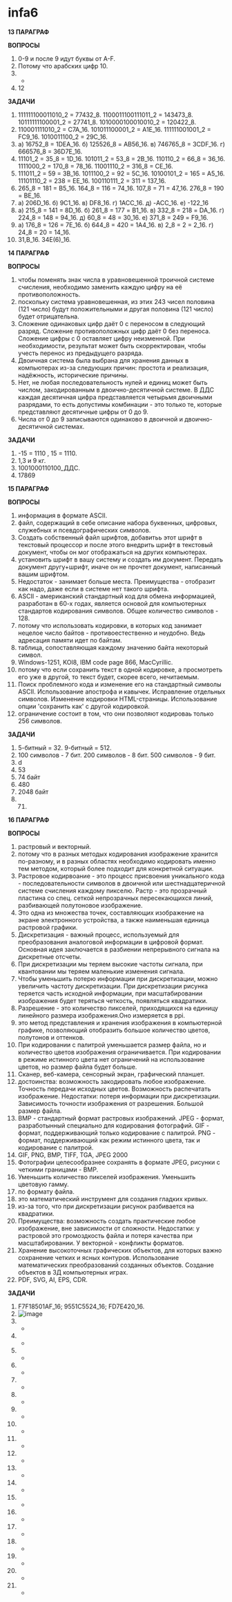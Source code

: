 # infa6

**13 ПАРАГРАФ**

**ВОПРОСЫ**

1) 0-9 и после 9 идут буквы от A-F. 
2) Потому что арабских цифр 10. 
3) -
4) 12

**ЗАДАЧИ**

1) 111111100011010_2 = 77432_8. 1100011100111011_2 = 143473_8. 10111111100001_2 = 27741_8. 1010000100010010_2 = 120422_8.
2) 110001111010_2 = C7A_16. 101011100001_2 = A1E_16. 111111001001_2 = FC9_16. 1010011100_2 = 29C_16.
3) a) 16752_8 = 1DEA_16. б) 125526_8 = AB56_16. в) 746765_8 = 3CDF_16. г) 666576_8 = 36D7E_16.
4) 11101_2 = 35_8 = 1D_16. 101011_2 = 53_8 = 2B_16. 110110_2 = 66_8 = 36_16. 1111000_2 = 170_8 = 78_16. 11001110_2 = 316_8 = CE_16.
5) 111011_2 = 59 = 3B_16. 1011100_2 = 92 = 5C_16. 10100101_2 = 165 = A5_16. 11101110_2 = 238 = EE_16. 100110111_2 = 311 = 137_16.
6) 265_8 = 181 = B5_16. 164_8 = 116 = 74_16. 107_8 = 71 = 47_16. 276_8 = 190 = BE_16.
7) a) 206D_16. б) 9C1_16. в) DF8_16. г) 1ACC_16. д) -ACC_16. е) -122_16
8) а) 215_8 = 141 = 8D_16. б) 261_8 = 177 = B1_16. в) 332_8 = 218 = DA_16. г) 224_8 = 148 = 94_16. д) 60_8 = 48 = 30_16. е) 371_8 = 249 = F9_16.
9) а) 176_8 = 126 = 7E_16. б) 644_8 = 420 = 1A4_16. в) 2_8 = 2 = 2_16. г) 24_8 = 20 = 14_16.
10) 31,B_16. 34E(6)_16.

**14 ПАРАГРАФ**

**ВОПРОСЫ**

1) чтобы поменять знак числа в уравновешенной троичной системе счисления, необходимо заменить каждую цифру на её противоположность.
2) поскольку система уравновешенная, из этих 243 чисел половина (121 число) будут положительными и другая половина (121 число) будет отрицательна.
3) Сложение одинаковых цифр даёт 0 с переносом в следующий разряд. Сложение противоположных цифр даёт 0 без переноса. Сложение цифры с 0 оставляет цифру неизменной. При необходимости, результат может быть скорректирован, чтобы учесть перенос из предыдущего разряда.
4) Двоичная система была выбрана для хранения данных в компьютерах из-за следующих причин: простота и реализация, надёжность, исторические причины.
5) Нет, не любая последовательность нулей и единиц может быть числом, закодированным в двоично-десятичной системе. В ДДС каждая десятичная цифра представляется четырьмя двоичными разрядами, то есть допустимы комбинации - это только те, которые представляют десятичные цифры от 0 до 9.
6) Числа от 0 до 9 записываются одинаково в двоичной и двоично-десятичной системах.

**ЗАДАЧИ**

1) -15 = 1110 , 15 = 1110.
2) 1,3 и 9 кг.
3) 1001000110100_ДДС.
4) 17869


**15 ПАРАГРАФ**

**ВОПРОСЫ**

1) информация в формате ASCII.
2) файл, содержащий в себе описание набора буквенных, цифровых, служебных и псевдографических символов.
3) Создать собственный файл шрифтов, добавитьь этот шрифт в текстовый процессор и после этого внедрить шрифт в текстовый документ, чтобы он мог отображаться на других компьютерах.
4) установить шрифт в вашу систему и создать им документ. Передать документ другу+шрифт, иначе он не прочтет документ, написанный вашим шрифтом.
5) Недостаток - занимает больше места. Преимущества - отобразит как надо, даже если в системе нет такого шрифта.
6) ASCII - американский стандартный код для обмена информацией, разработан в 60-х годах, является основой для компьютерных стандартов кодирования символов. Общее количество символов - 128.
7) потому что использовать кодировки, в которых код занимает нецелое число байтов - противоестественно и неудобно. Ведь адресация памяти идет по байтам.
8) таблица, сопоставляющая каждому значению байта некоторый символ.
9) Windows-1251, KOI8, IBM code page 866, MacCyrillic.
10) потому что если сохранить текст в одной кодировке, а просмотреть его уже в другой, то текст будет, скорее всего, нечитаемым.
11) Поиск проблемного кода и изменение его на стандартный символы ASCII. Использование апострофа и кавычек. Исправление отдельных символов. Изменение кодировки HTML-страницы. Использование опции 'сохранить как' с другой кодировкой.
12) ограничение состоит в том, что они позволяют кодироваь только 256 символов.

**ЗАДАЧИ**

1) 5-битный = 32. 9-битный = 512.
2) 100 символов - 7 бит. 200 символов - 8 бит. 500 символов - 9 бит.
3) d
4) 53
5) 74 байт
6) 480
7) 2048 байт
8) 71.

**16 ПАРАГРАФ**

**ВОПРОСЫ**

1) растровый и векторный.
2) потому что в разных методых кодирования изображение хранится по-разному, и в разных областях необходимо кодировать именно тем методом, который более подходит для конкретной ситуации.
3) Растровое кодирвоание - это процесс присвоения уникального кода - последовательности символов в двоичной или шестнадцатеричной системе счисления каждому пикселю. Растр - это прозрачный пластина со спец. сеткой непрозрачных пересекающихся линий, разбивающей полутоновое изображение.
4) Это одна из множества точек, составляющих изображение на экране электронного устройства, а также наименьшая единица растровой графики.
5) Дискретизация - важный процесс, используемый для преобразования аналоговой информации в цифровой формат. Основная идея заключается в разбиении непрерывного сигнала на дискретные отсчеты.
6) При дискретизации мы теряем высокие частоты сигнала, при квантовании мы теряем маленькие изменения сигнала.
7) Чтобы уменьшить потерю информации при дискретизации, можно увеличить частоту дискретизации. При дискретизации рисунка теряется часть исходной информации, при масштабировании изображения будет теряться четкость, появляться квадратики.
8) Разрешение - это количество пикселей, приходящихся на единицу линейного размера изображения.Оно измеряется в ppi.
9) это метод представления и хранения изображения в компьютерной графике, позволяющий отобразить большое количество цветов, полутонов и оттенков.
10) При кодировании с палитрой уменьшается размер файла, но и количество цветов изображения ограничивается. При кодировании в режиме истинного цвета нет ограничений на использование цветов, но размер файла будет больше. 
11) Сканер, веб-камера, сенсорный экран, графический планшет.
12) достоинства: возможность закодировать любое изображение. Точность передачи исходных цветов. Возможность распечатать изображение. Недостатки: потеря информации при дискретизации. Зависимость точности изображения от разрешения. Большой размер файла.
13) BMP -  cтандартный формат растровых изображений. JPEG - формат, разработынный специально для кодирования фотографий. GIF - формат, поддерживающий только кодирование с палитрой. PNG - формат, поддерживающий как режим истинного цвета, так и кодирование с палитрой.
14) GIF, PNG, BMP, TIFF, TGA, JPEG 2000
15) Фотографии целесообразнее сохранять в формате JPEG, рисунки с четкими границами - BMP.
16) Уменьшить количество пикселей изображения. Уменьшить цветовую гамму.
17) по формату файла.
18) это математический инструмент для создания гладких кривых.
19) из-за того, что при дискретизации рисунок разбивается на квадратики.
20) Преимущества: возможность создать практические любое изображение, вне зависимости от сложности. Недостатки: у растровой это громоздкость файла и потеря качества при масштабировании. У векторной - конфликты форматов.
21) Хранение высокоточных графических объектов, для которых важно сохранение четких и ясных контуров. Использование математических преобразований созданных объектов. Создание объектов в 3Д компьютерных играх.
22) PDF, SVG, AI, EPS, CDR.

**ЗАДАЧИ**

1) F7F18501AF_16; 9551C5524_16; FD7E420_16.
2) ![image](https://github.com/user-attachments/assets/fc968c5c-d71c-4a3d-b77b-099d521b1927)
3) -
4) -
5) -
6) -
7) -
8) -
9) -
10) -
11) -
12) -
13) -
14) -
15) -
16) -
17) -
18) -
19) -
20) -
21) -
